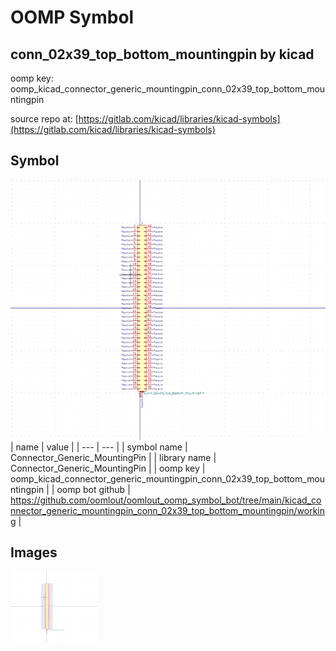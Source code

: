 # OOMP Symbol  
## conn_02x39_top_bottom_mountingpin  by kicad  
  
oomp key: oomp_kicad_connector_generic_mountingpin_conn_02x39_top_bottom_mountingpin  
  
source repo at: [https://gitlab.com/kicad/libraries/kicad-symbols](https://gitlab.com/kicad/libraries/kicad-symbols)  
## Symbol  
  
[![working.png](working_600.png)](working.png)  
| name | value | 
| --- | --- | 
| symbol name | Connector_Generic_MountingPin | 
| library name | Connector_Generic_MountingPin | 
| oomp key | oomp_kicad_connector_generic_mountingpin_conn_02x39_top_bottom_mountingpin | 
| oomp bot github | https://github.com/oomlout/oomlout_oomp_symbol_bot/tree/main/kicad_connector_generic_mountingpin_conn_02x39_top_bottom_mountingpin/working | 
## Images  
  
[![working.png](working_140.png)](working.png)  
